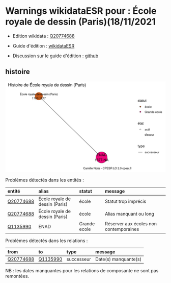 Warnings wikidataESR pour : École royale de dessin (Paris)(18/11/2021
================

- Edition wikidata : [Q20774688](https://www.wikidata.org/wiki/Q20774688)
- Guide d'édition : [wikidataESR](https://github.com/cpesr/wikidataESR/)

- Discussion sur le guide d'édition : [github](https://github.com/cpesr/wikidataESR/issues)



## histoire 

![Graphique non généré](Q20774688-histoire.png) 

Problèmes détectés dans les entités :

|entité                                               |alias                          |statut       |message                                |
|:----------------------------------------------------|:------------------------------|:------------|:--------------------------------------|
|[Q20774688](https://www.wikidata.org/wiki/Q20774688) |École royale de dessin (Paris) |école        |Statut trop imprécis                   |
|[Q20774688](https://www.wikidata.org/wiki/Q20774688) |École royale de dessin (Paris) |école        |Alias manquant ou long                 |
|[Q1135990](https://www.wikidata.org/wiki/Q1135990)   |ENAD                           |Grande ecole |Réserver aux écoles non contemporaines |

Problèmes détectés dans les relations :

|from                                                 |to                                                 |type       |message              |
|:----------------------------------------------------|:--------------------------------------------------|:----------|:--------------------|
|[Q20774688](https://www.wikidata.org/wiki/Q20774688) |[Q1135990](https://www.wikidata.org/wiki/Q1135990) |successeur |Date(s) manquante(s) |

NB : les dates manquantes pour les relations de composante ne sont pas remontées. 


